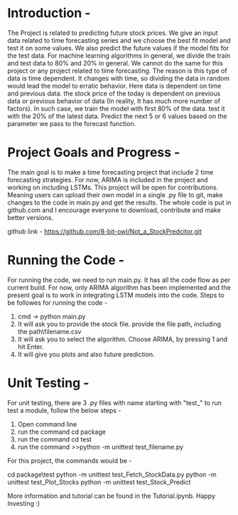 # Introduction -

The Project is related to predicting future stock prices. We give an input data related to time forecasting series and we choose the best fit model and test it on some values. We also predict the future values if the model fits for the test data.
For machine learning algorithms in general, we divide the train and test data to 80% and 20% in general. We cannot do the same for this project or any project related to time forecasting. The reason is this type of data is time dependent. It changes with time, so dividing the data in random would lead the model to erratic behavior. Here data is dependent on time and previous data. the stock price of the today is dependent on previous data or previous behavior of data (In reality, It has much more number of factors). 
In such case, we train the model with first 80% of the data. test it with the 20% of the latest data. Predict the next 5 or 6 values based on the parameter we pass to the forecast function.


# Project Goals and Progress -

The main goal is to make a time forecasting project that include 2 time forecasting strategies. For now, ARIMA is included in the project and working on including LSTMs. 
This project will be open for contributions. Meaning users can upload their own model in a single .py file to git, make changes to the code in main.py and get the results. The whole code is put in github.com and I encourage everyone to download, contribute and make better versions.

github link - https://github.com/8-bit-owl/Not_a_StockPredcitor.git


# Running the Code - 

For running the code, we need to run main.py. It has all the code flow as per current build. For now, only ARIMA algorithm has been implemented and the present goal is to work in integrating LSTM models into the code. Steps to be followes for running the code - 
1. cmd -> python main.py
2. It will ask you to provide the stock file. provide the file path, including the path\filename.csv
3. It will ask you to select the algorithm. Choose ARIMA, by pressing 1 and hit Enter.
4. It will give you plots and also future prediction. 

# Unit Testing -
For unit testing, there are 3 .py files with name starting with "test_"
to run test a module, follow the below steps - 
1. Open command line
2. run the command cd package
3. run the command cd test
4. run the command >>python -m unittest test_filename.py

For this project, the commands would be - 

cd package\test
python -m unittest test_Fetch_StockData.py
python -m unittest test_Plot_Stocks
python -m unittest test_Stock_Predict


More information and tutorial can be found in the Tutorial.ipynb. Happy Investing :)
